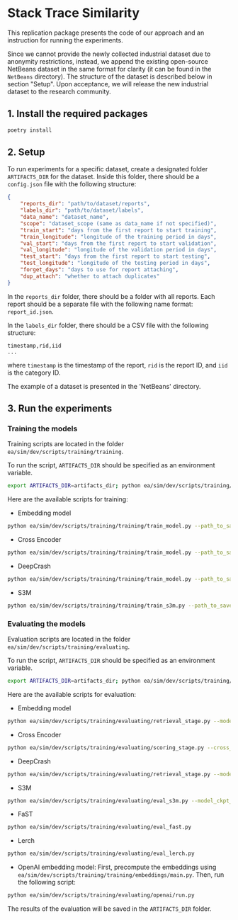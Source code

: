 # Stack Trace Similarity

This replication package presents the code of our approach and an instruction for running the experiments.

Since we cannot provide the newly collected industrial dataset due to anonymity restrictions, instead, we append the existing 
open-source NetBeans dataset in the same format for clarity (it can be found in the `NetBeans` directory). 
The structure of the dataset is described below in section "Setup". Upon acceptance, we will release the new 
industrial dataset to the research community.

## 1. Install the required packages
```bash
poetry install
``` 

## 2. Setup

To run experiments for a specific dataset, create a designated folder `ARTIFACTS_DIR` for the dataset.
Inside this folder, there should be a `config.json` file with the following structure:
```json
{
    "reports_dir": "path/to/dataset/reports",
    "labels_dir": "path/to/dataset/labels",
    "data_name": "dataset_name",
    "scope": "dataset_scope (same as data_name if not specified)",
    "train_start": "days from the first report to start training",
    "train_longitude": "longitude of the training period in days",
    "val_start": "days from the first report to start validation",
    "val_longitude": "longitude of the validation period in days",
    "test_start": "days from the first report to start testing",
    "test_longitude": "longitude of the testing period in days",
    "forget_days": "days to use for report attaching",
    "dup_attach": "whether to attach duplicates"
}
```

In the `reports_dir` folder, there should be a folder with all reports. Each report should be a separate file with the following
name format: `report_id.json`.

In the `labels_dir` folder, there should be a CSV file with the following structure:
```
timestamp,rid,iid
...
```
where `timestamp` is the timestamp of the report, `rid` is the report ID, and `iid` is the category ID.

The example of a dataset is presented in the 'NetBeans' directory.

## 3. Run the experiments

### Training the models

Training scripts are located in the folder `ea/sim/dev/scripts/training/training`.

To run the script, `ARTIFACTS_DIR` should be specified as an environment variable.

```bash
export ARTIFACTS_DIR=artifacts_dir; python ea/sim/dev/scripts/training/training/<script_name>.py  
```

Here are the available scripts for training:
- Embedding model
```bash
python ea/sim/dev/scripts/training/training/train_model.py --path_to_save='path/to/save/model/embedding_model.pth'
```
- Cross Encoder
```bash
python ea/sim/dev/scripts/training/training/train_model.py --path_to_save='path/to/save/model/cross_encoder.pth'
```

- DeepCrash
```bash
python ea/sim/dev/scripts/training/training/train_model.py --path_to_save='path/to/save/model/deep_crash.pth'
```

- S3M
```bash
python ea/sim/dev/scripts/training/training/train_s3m.py --path_to_save='path/to/save/model/s3m.pth'
```

### Evaluating the models

Evaluation scripts are located in the folder `ea/sim/dev/scripts/training/evaluating`.

To run the script, `ARTIFACTS_DIR` should be specified as an environment variable.

```bash
export ARTIFACTS_DIR=artifacts_dir; python ea/sim/dev/scripts/training/evaluating/<script_name>.py  
```

Here are the available scripts for evaluation:
- Embedding model
```bash
python ea/sim/dev/scripts/training/evaluating/retrieval_stage.py --model_ckpt_path='path/to/model/embedding_model.pth'
```

- Cross Encoder
```bash
python ea/sim/dev/scripts/training/evaluating/scoring_stage.py --cross_encoder_path='path/to/model/cross_encoder.pth'
```

- DeepCrash
```bash
python ea/sim/dev/scripts/training/evaluating/retrieval_stage.py --model_ckpt_path='path/to/model/deep_crash.pth'
```

- S3M
```bash
python ea/sim/dev/scripts/training/evaluating/eval_s3m.py --model_ckpt_path='path/to/model/s3m.pth'
```

- FaST
```bash
python ea/sim/dev/scripts/training/evaluating/eval_fast.py 
```

- Lerch
```bash
python ea/sim/dev/scripts/training/evaluating/eval_lerch.py 
```

- OpenAI embedding model:
First, precompute the embeddings using `ea/sim/dev/scripts/training/training/embeddings/main.py`.
Then, run the following script:
```bash
python ea/sim/dev/scripts/training/evaluating/openai/run.py 
```

The results of the evaluation will be saved in the `ARTIFACTS_DIR` folder.
